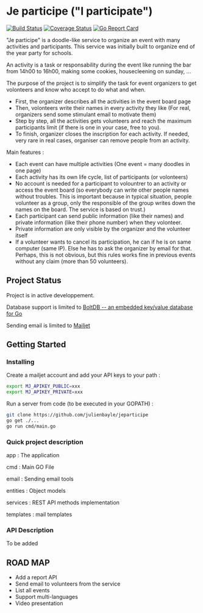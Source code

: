 Je participe ("I participate")
============

[![Build Status](https://travis-ci.org/julienbayle/jeparticipe.svg?branch=master)](https://travis-ci.org/julienbayle/jeparticipe) [![Coverage Status](https://coveralls.io/repos/github/julienbayle/jeparticipe/badge.svg?branch=master)](https://coveralls.io/github/julienbayle/jeparticipe?branch=master) [![Go Report Card](https://goreportcard.com/badge/github.com/julienbayle/jeparticipe)](https://goreportcard.com/report/github.com/julienbayle/jeparticipe)

"Je participe" is a doodle-like service to organize an event with many activities and participants.
This service was initially built to organize end of the year party for schools. 

An activity is a task or responsability during the event like running the bar from 14h00 to 16h00, making some cookies, housecleening on sunday, ...

The purpose of the project is to simplify the task for event organizers to get volonteers and know who accept to do what and when.

  * First, the organizer describes all the activities in the event board page
  * Then, volonteers write their names in every activity they like (For real, organizers send some stimulant email to motivate them)
  * Step by step, all the activities gets volunteers and reach the maximum participants limit (if there is one in your case, free to you).
  * To finish, organizer closes the inscription for each activity. If needed, very rare in real cases, organiser can remove people from an activity.

Main features :
  * Each event can have multiple activities (One event = many doodles in one page)
  * Each activity has its own life cycle, list of participants (or volonteers)
  * No account is needed for a participant to volountrer to an activity or access the event board (so everybody can write other people names without troubles. This is important because in typical situation, people volunteer as a group, only the responsible of the group writes down the names on the board. The service is based on trust.)
  * Each participant can send public information (like their names) and private information (like their phone number) when they volonteer.
  * Private information are only visible by the organizer and the volunteer itself
  * If a volunteer wants to cancel its participation, he can if he is on same computer (same IP). Else he has to ask the organizer by email for that. Perhaps, this is not obvious, but this rules works fine in previous events without any claim (more than 50 volunteers).

## Project Status

Project is in active developpement.

Database support is limited to [BoltDB -- an embedded key/value database for Go](https://raw.githubusercontent.com/boltdb)

Sending email is limited to [Mailjet](https://mailjet.com/)

## Getting Started

### Installing

Create a mailjet account and add your API keys to your path :

```sh
export MJ_APIKEY_PUBLIC=xxx
export MJ_APIKEY_PRIVATE=xxx
```

Run a server from code (to be executed in your GOPATH) :

```sh
git clone https://github.com/julienbayle/jeparticipe
go get ./...
go run cmd/main.go
```

### Quick project description

app : The application

cmd : Main GO File

email : Sending email tools

entities : Object models

services : REST API methods implementation

templates : mail templates

### API Description

To be added

## ROAD MAP

  * Add a report API
  * Send email to volunteers from the service
  * List all events
  * Support multi-languages
  * Video presentation
